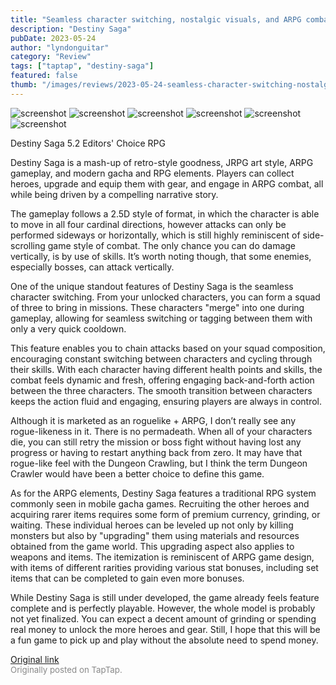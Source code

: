 ```yaml
---
title: "Seamless character switching, nostalgic visuals, and ARPG combat | First Impressions - Destiny Saga"
description: "Destiny Saga"
pubDate: 2023-05-24
author: "lyndonguitar"
category: "Review"
tags: ["taptap", "destiny-saga"]
featured: false
thumb: "/images/reviews/2023-05-24-seamless-character-switching-nostalgic-visuals-and-arpg-combat--first-impressions---desti-0.avif"
---
```


<div class="gallery">
  <img src="/images/reviews/2023-05-24-seamless-character-switching-nostalgic-visuals-and-arpg-combat--first-impressions---desti-0.avif" alt="screenshot" />
  <img src="/images/reviews/2023-05-24-seamless-character-switching-nostalgic-visuals-and-arpg-combat--first-impressions---desti-1.avif" alt="screenshot" />
  <img src="/images/reviews/2023-05-24-seamless-character-switching-nostalgic-visuals-and-arpg-combat--first-impressions---desti-2.avif" alt="screenshot" />
  <img src="/images/reviews/2023-05-24-seamless-character-switching-nostalgic-visuals-and-arpg-combat--first-impressions---desti-3.avif" alt="screenshot" />
  <img src="/images/reviews/2023-05-24-seamless-character-switching-nostalgic-visuals-and-arpg-combat--first-impressions---desti-4.avif" alt="screenshot" />
  <img src="/images/reviews/2023-05-24-seamless-character-switching-nostalgic-visuals-and-arpg-combat--first-impressions---desti-5.avif" alt="screenshot" />
</div>

Destiny Saga
5.2
Editors' Choice
RPG

Destiny Saga is a mash-up of retro-style goodness, JRPG art style, ARPG gameplay, and modern gacha and RPG elements. Players can collect heroes, upgrade and equip them with gear, and engage in ARPG combat, all while being driven by a compelling narrative story.

The gameplay follows a 2.5D style of format, in which the character is able to move in all four cardinal directions, however attacks can only be performed sideways or horizontally, which is still highly reminiscent of side-scrolling game style of combat. The only chance you can do damage vertically, is by use of skills. It’s worth noting though, that some enemies, especially bosses, can attack vertically.

One of the unique standout features of Destiny Saga is the seamless character switching. From your unlocked characters, you can form a squad of three to bring in missions. These characters "merge" into one during gameplay, allowing for seamless switching or tagging between them with only a very quick cooldown.

This feature enables you to chain attacks based on your squad composition, encouraging constant switching between characters and cycling through their skills. With each character having different health points and skills, the combat feels dynamic and fresh, offering engaging back-and-forth action between the three characters. The smooth transition between characters keeps the action fluid and engaging, ensuring players are always in control.

Although it is marketed as an roguelike + ARPG, I don’t really see any rogue-likeness in it. There is no permadeath. When all of your characters die, you can still retry the mission or boss fight without having lost any progress or having to restart anything back from zero. It may have that rogue-like feel with the Dungeon Crawling, but I think the term Dungeon Crawler would have been a better choice to define this game.

As for the ARPG elements, Destiny Saga features a traditional RPG system commonly seen in mobile gacha games. Recruiting the other heroes and acquiring rarer items requires some form of premium currency, grinding, or waiting. These individual heroes can be leveled up not only by killing monsters but also by "upgrading" them using materials and resources obtained from the game world. This upgrading aspect also applies to weapons and items. The itemization is reminiscent of ARPG game design, with items of different rarities providing various stat bonuses, including set items that can be completed to gain even more bonuses.

While Destiny Saga is still under developed, the game already feels feature complete and is perfectly playable. However, the whole model is probably not yet finalized. You can expect a decent amount of grinding or spending real money to unlock the more heroes and gear. Still, I hope that this will be a fun game to pick up and play without the absolute need to spend money.

[Original link](https://www.taptap.io/post/5597469)<br><span style="font-size: 0.95em; color: #888;">Originally posted on TapTap.</span>
